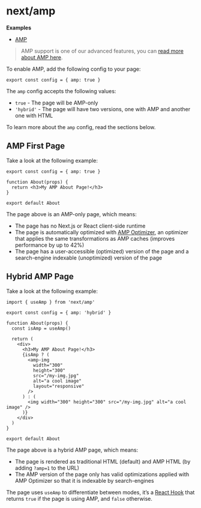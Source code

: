next/amp
========

**Examples**

-   [AMP](https://github.com/vercel/next.js/tree/canary/examples/amp)

> AMP support is one of our advanced features, you can [read more about AMP here](/docs/advanced-features/amp-support/introduction.md).

To enable AMP, add the following config to your page:

    export const config = { amp: true }

The `amp` config accepts the following values:

-   `true` - The page will be AMP-only
-   `'hybrid'` - The page will have two versions, one with AMP and another one with HTML

To learn more about the `amp` config, read the sections below.

AMP First Page
--------------

Take a look at the following example:

    export const config = { amp: true }

    function About(props) {
      return <h3>My AMP About Page!</h3>
    }

    export default About

The page above is an AMP-only page, which means:

-   The page has no Next.js or React client-side runtime
-   The page is automatically optimized with [AMP Optimizer](https://github.com/ampproject/amp-toolbox/tree/master/packages/optimizer), an optimizer that applies the same transformations as AMP caches (improves performance by up to 42%)
-   The page has a user-accessible (optimized) version of the page and a search-engine indexable (unoptimized) version of the page

Hybrid AMP Page
---------------

Take a look at the following example:

    import { useAmp } from 'next/amp'

    export const config = { amp: 'hybrid' }

    function About(props) {
      const isAmp = useAmp()

      return (
        <div>
          <h3>My AMP About Page!</h3>
          {isAmp ? (
            <amp-img
              width="300"
              height="300"
              src="/my-img.jpg"
              alt="a cool image"
              layout="responsive"
            />
          ) : (
            <img width="300" height="300" src="/my-img.jpg" alt="a cool image" />
          )}
        </div>
      )
    }

    export default About

The page above is a hybrid AMP page, which means:

-   The page is rendered as traditional HTML (default) and AMP HTML (by adding `?amp=1` to the URL)
-   The AMP version of the page only has valid optimizations applied with AMP Optimizer so that it is indexable by search-engines

The page uses `useAmp` to differentiate between modes, it’s a [React Hook](https://reactjs.org/docs/hooks-intro.html) that returns `true` if the page is using AMP, and `false` otherwise.
